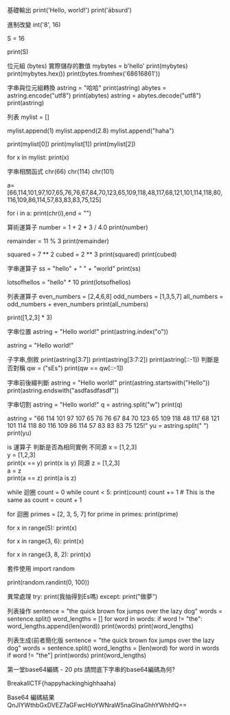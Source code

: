 基礎輸出
print('Hello, world!')
print('ábsurd')

進制改變
int('8', 16)

S = 16

print(S)

位元組 (bytes)
實際儲存的數值
mybytes = b'hello'
print(mybytes)
print(mybytes.hex())
print(bytes.fromhex('68616861'))

字串與位元組轉換
astring = "哈哈"
print(astring)
abytes = astring.encode("utf8")
print(abytes)
astring = abytes.decode("utf8")
print(astring)

列表
mylist = []

mylist.append(1)
mylist.append(2.8)
mylist.append("haha")

print(mylist[0])
print(mylist[1])
print(mylist[2])

for x in mylist:
    print(x)

字串相關函式
chr(66)
chr(114)
chr(101)

a=[66,114,101,97,107,65,76,76,67,84,70,123,65,109,118,48,117,68,121,101,114,118,80,116,109,86,114,57,83,83,83,75,125]

for i in a:
  print(chr(i),end = "")

算術運算子
number = 1 + 2 * 3 / 4.0
print(number)

remainder = 11 % 3
print(remainder)

squared = 7 ** 2
cubed = 2 ** 3
print(squared)
print(cubed)

字串運算子
ss = "hello" + " " + "world"
print(ss)

lotsofhellos = "hello" * 10
print(lotsofhellos)

列表運算子
even_numbers = [2,4,6,8]
odd_numbers = [1,3,5,7]
all_numbers = odd_numbers + even_numbers
print(all_numbers)

print([1,2,3] * 3)

字串位置
astring = "Hello world!"
print(astring.index("o"))

astring = "Hello world!"

子字串,倒敘
print(astring[3:7])
print(astring[3:7:2])
print(astring[::-1])
判斷是否對稱
qw = ("sEs")
print(qw == qw[::-1])

字串前後綴判斷
astring = "Hello world!"
print(astring.startswith("Hello"))
print(astring.endswith("asdfasdfasdf"))

字串切割
astring = "Hello world!"
q = astring.split("w")
print(q)

astring = "66 114 101 97 107 65 76 76 67 84 70 123 65 109 118 48 117 68 121 101 114 118 80 116 109 86 114 57 83 83 83 75 125!"
yu = astring.split(" ")
print(yu)

is 運算子
判斷是否為相同實例
不同源
x = [1,2,3]   
y = [1,2,3]   
print(x == y) 
print(x is y) 
同源
z = [1,2,3]   
a = z   
print(a == z) 
print(a is z)

while 迴圈
count = 0
while count < 5:
    print(count)
    count += 1  # This is the same as count = count + 1

for 迴圈
primes = [2, 3, 5, 7]
for prime in primes:
    print(prime)

for x in range(5):
    print(x)

for x in range(3, 6):
    print(x)

for x in range(3, 8, 2):
    print(x)

套件使用
import random

print(random.randint(0, 100))

異常處理
try:
    print(我抽得到Es嗎)
except:
    print("做夢")

列表操作
sentence = "the quick brown fox jumps over the lazy dog"
words = sentence.split()
word_lengths = []
for word in words:
      if word != "the":
          word_lengths.append(len(word))
print(words)
print(word_lengths)

列表生成(前者簡化版
sentence = "the quick brown fox jumps over the lazy dog"
words = sentence.split()
word_lengths = [len(word) for word in words if word != "the"]
print(words)
print(word_lengths)

第一堂base64編碼 - 20 pts
請問底下字串的base64編碼為何?

BreakallCTF{happyhackinghighhaaha}

Base64 編碼結果
QnJlYWthbGxDVEZ7aGFwcHloYWNraW5naGlnaGhhYWhhfQ==
